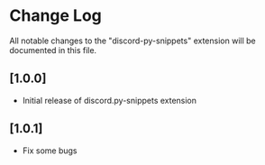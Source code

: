 # Change Log

All notable changes to the "discord-py-snippets" extension will be documented in this file.

## [1.0.0]

- Initial release of discord.py-snippets extension

## [1.0.1]

- Fix some bugs
